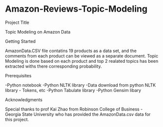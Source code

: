 # Amazon-Reviews-Topic-Modeling

Project Title

Topic Modeling on Amazon Data

Getting Started

AmazonData.CSV file contatins 19 products as a data set, and the comments from each product can be viewed as a separate document.
Topic Modeling is done based on each product and top 2 realated topics has been extracted withs there corresponding probability. 


Prerequisites

-Python notebook
-Python NLTK library
-Data download from python NLTK library - Tokens, etc
-Python Tabulate library
-Python Gensim libary


Acknowledgments

Special thanks to prof Kai Zhao from Robinson College of Business - Georgia State University who has provided the AmazonData.csv data for this project.


